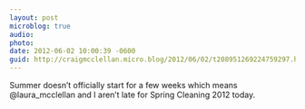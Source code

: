```yaml
---
layout: post
microblog: true
audio: 
photo: 
date: 2012-06-02 10:00:39 -0600
guid: http://craigmcclellan.micro.blog/2012/06/02/t208951269224759297.html
---
```

Summer doesn’t officially start for a few weeks which means @laura_mcclellan and I aren’t late for Spring Cleaning 2012 today.
